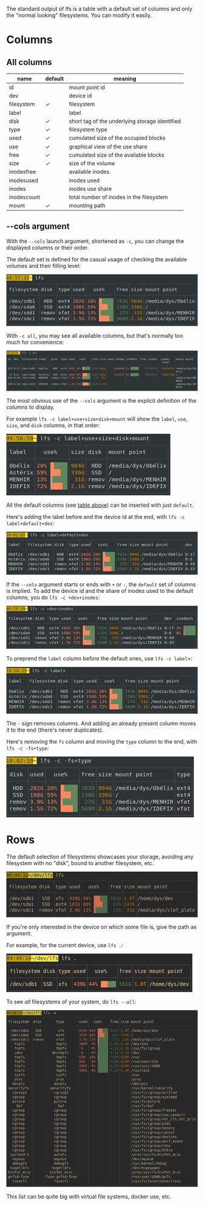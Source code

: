 
The standard output of lfs is a table with a default set of columns and only the "normal looking" filesystems.
You can modify it easily.

# Columns

## All columns

name | default | meaning
-|-|-
id | | mount point id
dev | | device id
filesystem | ✓ | filesystem
label |  | label
disk | ✓ | short tag of the underlying storage identified
type | ✓ | filesystem type
used | ✓ | cumulated size of the occupied blocks
use | ✓ | graphical view of the use share
free | ✓ | cumulated size of the available blocks
size | ✓ | size of the volume
inodesfree |  | available inodes
inodesused |  | inodes used
inodes |  | inodes use share
inodescount |  | total number of inodes in the filesystem
mount | ✓ | mounting path

## --cols argument

With the `--cols` launch argument, shortened as `-c`, you can change the displayed columns or their order.

The default set is defined for the casual usage of checking the available volumes and their filling level:

![screen](img/c=default.png)

With `-c all`, you may see all available columns, but that's normally too much for convenience:

![screen](img/c=all.png)

The most obvious use of the `--cols` argument is the explicit definition of the columns to display.

For example `lfs -c label+use+size+disk+mount` will show the `label`, `use`, `size`, and `disk` columns, in that order:

![screen](img/c=label+use+size+disk+mount.png)

All the default columns (see [table above](#columns)) can be inserted with just `default`.

Here's adding the label before and the device id at the end, with `lfs -c label+default+dev`:

![screen](img/c=label+default+dev.png)


If the `--cols` argument starts or ends with `+` or `-`, the `default` set of columns is implied.
To add the device id and the share of inodes used to the default columns, you do `lfs -c +dev+inodes`:

![screen](img/c=+dev+inodes.png)

To preprend the `label` column before the default ones, use `lfs -c label+`:

![screen](img/c=label+.png)

The `-` sign removes columns.
And adding an already present column moves it to the end (there's never duplicates).

Here's removing the `fs` column and moving the `type` column to the end, with `lfs -c -fs+type`:

![screen](img/c=-fs+type.png)


# Rows

The default selection of filesystems showcases your storage, avoiding any filesystem with no "disk", bound to another filesystem, etc.

![screen](img/rows-standard.png)

If you're only interested in the device on which some file is, give the path as argument.

For example, for the current device, use `lfs .`:

![screen](img/rows-current.png)

To see *all* filesystems of your system, do `lfs --all`:

![screen](img/rows-all.png)

This list can be quite big with virtual file systems, docker use, etc.
